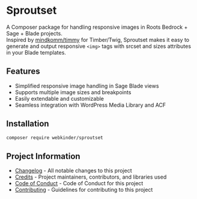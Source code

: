 # Sproutset

A Composer package for handling responsive images in Roots Bedrock + Sage + Blade projects.  
Inspired by [mindkomm/timmy](https://github.com/mindkomm/timmy) for Timber/Twig, Sproutset makes it easy to generate and output responsive `<img>` tags with srcset and sizes attributes in your Blade templates.

## Features

- Simplified responsive image handling in Sage Blade views
- Supports multiple image sizes and breakpoints
- Easily extendable and customizable
- Seamless integration with WordPress Media Library and ACF

## Installation

```bash
composer require webkinder/sproutset
```

## Project Information

- [Changelog](CHANGELOG.md) - All notable changes to this project
- [Credits](CREDITS.md) - Project maintainers, contributors, and libraries used
- [Code of Conduct](CODE_OF_CONDUCT.md) - Code of Conduct for this project
- [Contributing](CONTRIBUTING.md) - Guidelines for contributing to this project